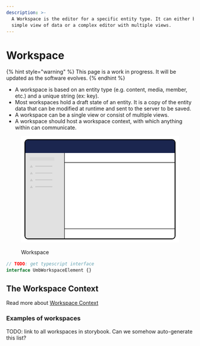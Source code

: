 ```yaml
---
description: >-
  A Workspace is the editor for a specific entity type. It can either be a
  simple view of data or a complex editor with multiple views.
---
```


# Workspace

{% hint style="warning" %}
This page is a work in progress. It will be updated as the software evolves.
{% endhint %}

* A workspace is based on an entity type (e.g. content, media, member, etc.) and a unique string (ex: key).
* Most workspaces hold a draft state of an entity. It is a copy of the entity data that can be modified at runtime and sent to the server to be saved.
* A workspace can be a single view or consist of multiple views.
* A workspace should host a workspace context, with which anything within can communicate.

<figure><img src="../../.gitbook/assets/workspace.svg" alt=""><figcaption><p>Workspace</p></figcaption></figure>

```ts
// TODO: get typescript interface
interface UmbWorkspaceElement {}
```

## The Workspace Context

Read more about [Workspace Context](workspace-context.md)

### Examples of workspaces

TODO: link to all workspaces in storybook. Can we somehow auto-generate this list?
